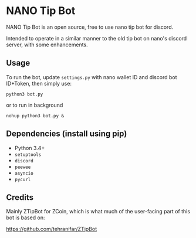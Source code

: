 # NANO Tip Bot

NANO Tip Bot is an open source, free to use nano tip bot for discord.

Intended to operate in a similar manner to the old tip bot on nano's discord server, with some enhancements.

## Usage

To run the bot, update `settings.py` with nano wallet ID and discord bot ID+Token, then simply use:

```
python3 bot.py
```

or to run in background

```
nohup python3 bot.py &
```

## Dependencies (install using pip)

- Python 3.4+
- `setuptools`
- `discord`
- `peewee`
- `asyncio`
- `pycurl`

## Credits

Mainly ZTipBot for ZCoin, which is what much of the user-facing part of this bot is based on:

https://github.com/tehranifar/ZTipBot
